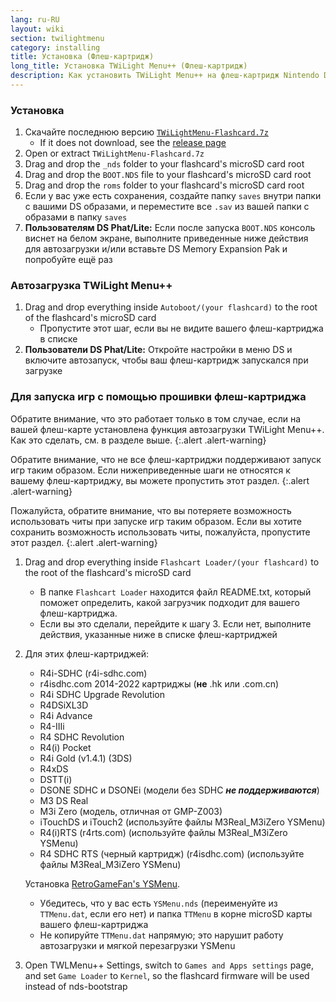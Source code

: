 ```yaml
---
lang: ru-RU
layout: wiki
section: twilightmenu
category: installing
title: Установка (Флеш-картридж)
long_title: Установка TWiLight Menu++ (Флеш-картридж)
description: Как установить TWiLight Menu++ на флеш-картридж Nintendo DS
---
```


### Установка
1. Скачайте последнюю версию [`TWiLightMenu-Flashcard.7z`](https://github.com/DS-Homebrew/TWiLightMenu/releases/latest/download/TWiLightMenu-Flashcard.7z)
   - If it does not download, see the [release page](https://github.com/DS-Homebrew/TWiLightMenu/releases/latest)
1. Open or extract `TWiLightMenu-Flashcard.7z`
1. Drag and drop the `_nds` folder to your flashcard's microSD card root
1. Drag and drop the `BOOT.NDS` file to your flashcard's microSD card root
1. Drag and drop the `roms` folder to your flashcard's microSD card root
1. Если у вас уже есть сохранения, создайте папку `saves` внутри папки с вашими DS образами, и переместите все `.sav` из вашей папки с образами в папку `saves`
1. **Пользователям DS Phat/Lite:** Если после запуска `BOOT.NDS` консоль виснет на белом экране, выполните приведенные ниже действия для автозагрузки и/или вставьте DS Memory Expansion Pak и попробуйте ещё раз

### Автозагрузка TWiLight Menu++
1. Drag and drop everything inside `Autoboot/(your flashcard)` to the root of the flashcard's microSD card
   - Пропустите этот шаг, если вы не видите вашего флеш-картриджа в списке
1. **Пользователи DS Phat/Lite:** Откройте настройки в меню DS и включите автозапуск, чтобы ваш флеш-картридж запускался при загрузке

### Для запуска игр с помощью прошивки флеш-картриджа

Обратите внимание, что это работает только в том случае, если на вашей флеш-карте установлена функция автозагрузки TWiLight Menu++. Как это сделать, см. в разделе выше.
{:.alert .alert-warning}

Обратите внимание, что не все флеш-картриджи поддерживают запуск игр таким образом. Если нижеприведенные шаги не относятся к вашему флеш-картриджу, вы можете пропустить этот раздел.
{:.alert .alert-warning}

Пожалуйста, обратите внимание, что вы потеряете возможность использовать читы при запуске игр таким образом. Если вы хотите сохранить возможность использовать читы, пожалуйста, пропустите этот раздел.
{:.alert .alert-warning}

1. Drag and drop everything inside `Flashcart Loader/(your flashcard)` to the root of the flashcard's microSD card
   - В папке `Flashcart Loader` находится файл README.txt, который поможет определить, какой загрузчик подходит для вашего флеш-картриджа.
   - Если вы это сделали, перейдите к шагу 3. Если нет, выполните действия, указанные ниже в списке флеш-картриджей

1. Для этих флеш-картриджей:
   - R4i-SDHC (r4i-sdhc.com)
   - r4isdhc.com 2014-2022 картриджы (**не** .hk или .com.cn)
   - R4i SDHC Upgrade Revolution
   - R4DSiXL3D
   - R4i Advance
   - R4-IIIi
   - R4 SDHC Revolution
   - R4(i) Pocket
   - R4i Gold (v1.4.1) (3DS)
   - R4xDS
   - DSTT(i)
   - DSONE SDHC и DSONEi (модели без SDHC ***не поддерживаются***)
   - M3 DS Real
   - M3i Zero (модель, отличная от GMP-Z003)
   - iTouchDS и iTouch2 (используйте файлы M3Real_M3iZero YSMenu)
   - R4(i)RTS (r4rts.com) (используйте файлы M3Real_M3iZero YSMenu)
   - R4 SDHC RTS (черный картридж) (r4isdhc.com) (используйте файлы M3Real_M3iZero YSMenu)

   Установка [RetroGameFan's YSMenu](https://gbatemp.net/download/35737/).
      - Убедитесь, что у вас есть `YSMenu.nds` (переименуйте из `TTMenu.dat`, если его нет) и папка `TTMenu` в корне microSD карты вашего флеш-картриджа
      - Не копируйте `TTMenu.dat` напрямую; это нарушит работу автозагрузки и мягкой перезагрузки YSMenu
1. Open TWLMenu++ Settings, switch to `Games and Apps settings` page, and set `Game Loader` to `Kernel`, so the flashcard firmware will be used instead of nds-bootstrap
